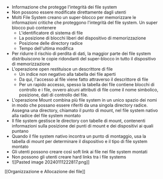- Informazione che protegge l'integrità dei file system
- Non possono essere modificate direttamente dagli utenti
- Molti File System creano un super-blocco per memorizzare le informazioni critiche che proteggono l'integrità del file system. Un super blocco può contenere
    - L'identificatore di sistema di file
    - La posizione di blocchi liberi del dispositivo di memorizzazione
    - Posizione delle directory radice
    - Tempo dell'ultima modifica
- Per ridurre il rischio di perdita di dati, la maggior parte dei file system distribuiscono le copie ridondanti del super-blocco in tutto il dispositivo di memorizzazione
- L'operazione open restituisce un descrittore di file
    - Un indice non negativo alla tabella dei file aperti
    - Da qui, l'accesso al file viene fatto attraverso il descrittore di file
    - Per un rapido accesso, spesso la tabella dei file contiene blocchi di controllo e i file, ovvero alcuni attributi di file come il nome simbolico, posizione, dati di controllo del file.
- L'operazione Mount combina più file system in un unico spazio dei nomi in modo che possano essere riferiti da una singola directory radice. Assegna una directory, chiamato il punto di mount, nel file system nativo alla radice del file system montato
- Il file system gestisce le directory con tabelle di mount, contenenti informazioni sulla posizione dei punti di mount e dei dispositivi ai quali puntano
- Quando il file system nativo incontra un punto di montaggio, usa la tabella di mount per determinare il dispositivo e il tipo di file system montato
- Gli utenti possono creare così soft link ai file nei file system montati
- Non possono gli utenti creare hard links tra i file systems
- ![[Pasted image 20240111222817.png]]

[[Organizzazione e Allocazione dei file]]
